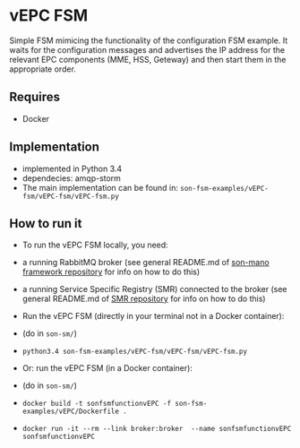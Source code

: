 # vEPC FSM
Simple FSM mimicing the functionality of the configuration FSM example. It waits for the configuration messages and advertises the IP address for the relevant EPC components (MME, HSS, Geteway) and then start them in the appropriate order.

## Requires
* Docker

## Implementation
* implemented in Python 3.4
* dependecies: amqp-storm
* The main implementation can be found in: `son-fsm-examples/vEPC-fsm/vEPC-fsm/vEPC-fsm.py`

## How to run it

* To run the vEPC FSM locally, you need:
 * a running RabbitMQ broker (see general README.md of [son-mano framework repository](https://github.com/sonata-nfv/son-mano-framework) for info on how to do this)
 * a running Service Specific Registry (SMR) connected to the broker (see general README.md of [SMR repository](https://github.com/sonata-nfv/son-mano-framework) for info on how to do this)

* Run the vEPC FSM (directly in your terminal not in a Docker container):
 * (do in `son-sm/`)
 * `python3.4 son-fsm-examples/vEPC-fsm/vEPC-fsm/vEPC-fsm.py`

* Or: run the vEPC FSM (in a Docker container):
 * (do in `son-sm/`)
 * `docker build -t sonfsmfunctionvEPC -f son-fsm-examples/vEPC/Dockerfile .`
 * `docker run -it --rm --link broker:broker  --name sonfsmfunctionvEPC  sonfsmfunctionvEPC`
